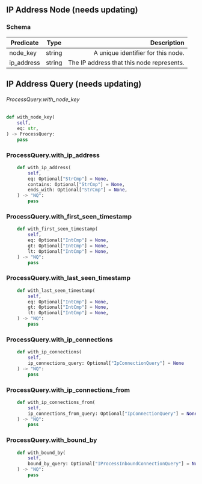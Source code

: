 ## IP Address Node (needs updating)

### Schema
| Predicate           | Type          | Description  |
| ------------------- |:-------------:| ------------:|
| node_key | string | A unique identifier for this node.
| ip_address | string | The IP address that this node represents.


## IP Address Query (needs updating)

###### ProcessQuery.with_node_key
```python
def with_node_key(
    self,
    eq: str,
) -> ProcessQuery:
    pass
```


### ProcessQuery.with_ip_address
```python
    def with_ip_address(
        self,
        eq: Optional["StrCmp"] = None,
        contains: Optional["StrCmp"] = None,
        ends_with: Optional["StrCmp"] = None,
    ) -> "NQ":
        pass
```


### ProcessQuery.with_first_seen_timestamp
```python
    def with_first_seen_timestamp(
        self,
        eq: Optional["IntCmp"] = None,
        gt: Optional["IntCmp"] = None,
        lt: Optional["IntCmp"] = None,
    ) -> "NQ":
        pass
```


### ProcessQuery.with_last_seen_timestamp
```python
    def with_last_seen_timestamp(
        self,
        eq: Optional["IntCmp"] = None,
        gt: Optional["IntCmp"] = None,
        lt: Optional["IntCmp"] = None,
    ) -> "NQ":
        pass
```


### ProcessQuery.with_ip_connections
```python
    def with_ip_connections(
        self,
        ip_connections_query: Optional["IpConnectionQuery"] = None
    ) -> "NQ":
        pass
```

### ProcessQuery.with_ip_connections_from
```python
    def with_ip_connections_from(
        self,
        ip_connections_from_query: Optional["IpConnectionQuery"] = None,
    ) -> "NQ":
        pass
```

### ProcessQuery.with_bound_by
```python
    def with_bound_by(
        self,
        bound_by_query: Optional["IProcessInboundConnectionQuery"] = None,
    ) -> "NQ":
        pass
```